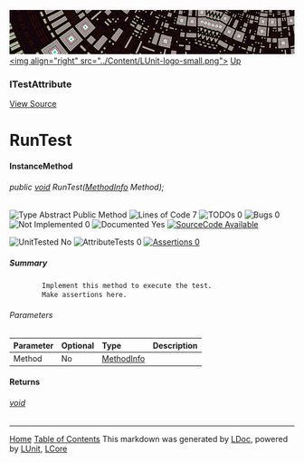 ![](../Content/LUnit-banner-small.png "")
[&lt;img align=&quot;right&quot; src=&quot;../Content/LUnit-logo-small.png&quot;&gt;](../../README.md)
[Up](ITestAttribute.md)
### ITestAttribute
[View Source](../Attributes/ITestAttribute.cs)
# RunTest
#### InstanceMethod
###### public <a href="https://msdn.microsoft.com/en-us/library/system.void.aspx" alt="" target="_blank">void</a> RunTest(<a href="https://msdn.microsoft.com/en-us/library/system.reflection.methodinfo.aspx" alt="" target="_blank">MethodInfo</a> Method);

![Type Abstract Public Method](http://b.repl.ca/v1/Type-Abstract%20Public%20Method-blue.png "") ![Lines of Code 7](http://b.repl.ca/v1/Lines%20of%20Code-7-blue.png "") ![TODOs 0](http://b.repl.ca/v1/TODOs-0-green.png "") ![Bugs 0](http://b.repl.ca/v1/Bugs-0-green.png "") ![Not Implemented 0](http://b.repl.ca/v1/Not%20Implemented-0-green.png "") ![Documented Yes](http://b.repl.ca/v1/Documented-Yes-brightgreen.png "") [![SourceCode Available](http://b.repl.ca/v1/SourceCode-Available-brightgreen.png "")](../Attributes/ITestAttribute.cs#L18)

![UnitTested No](http://b.repl.ca/v1/UnitTested-No-lightgrey.png "") ![AttributeTests 0](http://b.repl.ca/v1/AttributeTests-0-lightgrey.png "") [![Assertions 0](http://b.repl.ca/v1/Assertions-0-lightgrey.png "")](../Attributes/ITestAttribute.cs)
##### Summary

            Implement this method to execute the test.
            Make assertions here.
            
###### Parameters

Parameter | Optional | Type | Description
:---  | :---  | :---  | :--- 
Method | No | <a href="https://msdn.microsoft.com/en-us/library/system.reflection.methodinfo.aspx" alt="" target="_blank">MethodInfo</a> | 

#### Returns
###### <a href="https://msdn.microsoft.com/en-us/library/system.void.aspx" alt="" target="_blank">void</a>


---
[Home](../../README.md) [Table of Contents](../../TableOfContents.md)
This markdown was generated by [LDoc](https://github.com/CodeSingularity/LDoc), powered by [LUnit](https://github.com/CodeSingularity/LUnit), [LCore](https://github.com/CodeSingularity/LCore)

